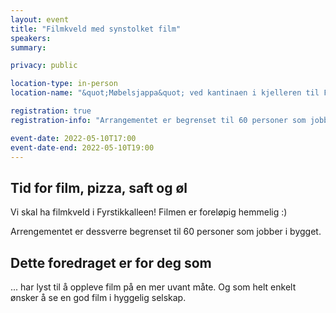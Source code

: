 ```yaml
---
layout: event
title: "Filmkveld med synstolket film"
speakers:
summary:

privacy: public 

location-type: in-person
location-name: "&quot;Møbelsjappa&quot; ved kantinaen i kjelleren til Fyrstikkalléen 1"

registration: true
registration-info: "Arrangementet er begrenset til 60 personer som jobber i Fyrstikkalléen 1. NAV-ansatte kan <a href='https://forms.office.com/r/rVG6LGC1Ub?lang=nb-NO'>melde seg på via Forms</a>.  Andre som jobber i bygget kan melde seg på via <a href='mailto:universell.utforming@nav.no?subject=&quot;Påmelding til filmkvelden&quot;'>epost</a>."   

event-date: 2022-05-10T17:00
event-date-end: 2022-05-10T19:00
---
```

## Tid for film, pizza, saft og øl
Vi skal ha filmkveld i Fyrstikkalleen! Filmen er foreløpig hemmelig :)

Arrengementet er dessverre begrenset til 60 personer som jobber i bygget.

## Dette foredraget er for deg som
... har lyst til å oppleve film på en mer uvant måte. Og som helt enkelt ønsker å se en god film i hyggelig selskap.

